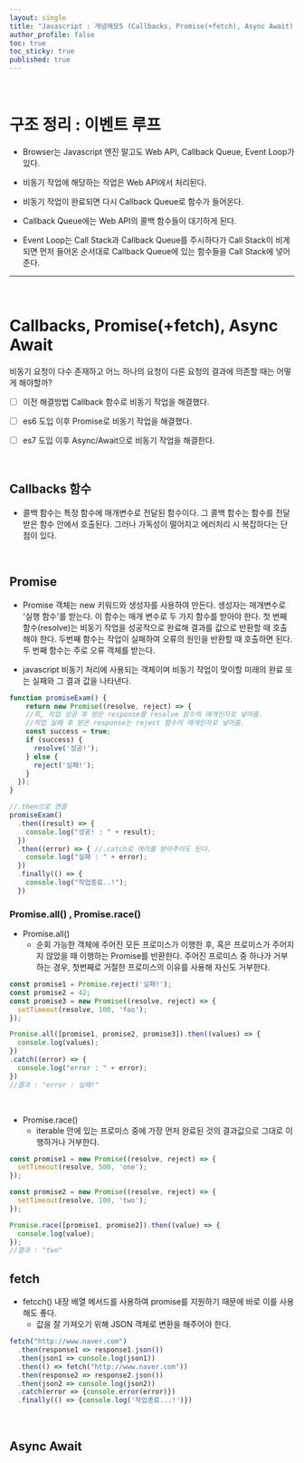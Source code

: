 ```yaml
---
layout: single
title: "Javascript : 개념메모5 (Callbacks, Promise(+fetch), Async Await)"
author_profile: false
toc: true
toc_sticky: true
published: true
---
```


<br>

# 구조 정리 : 이벤트 루프

* Browser는 Javascript 엔진 말고도 Web API, Callback Queue, Event Loop가 있다.

* 비동기 작업에 해당하는 작업은 Web API에서 처리된다.

* 비동기 작업이 완료되면 다시 Callback Queue로 함수가 들어온다.

* Callback Queue에는 Web API의 콜백 함수들이 대기하게 된다.

* Event Loop는 Call Stack과 Callback Queue를 주시하다가 Call Stack이 비게 되면 먼저 들어온 순서대로 Callback Queue에 있는 함수들을 Call Stack에 넣어준다.

<hr>
<br>

# Callbacks, Promise(+fetch), Async Await

<div class="notice--info">
비동기 요청이 다수 존재하고 어느 하나의 요청이 다른 요청의 결과에 의존할 때는 어떻게 해야할까?
</div>

- [ ] 이전 해결방법
  Callback 함수로 비동기 작업을 해결했다.
  
- [ ] es6 도입 이후
  Promise로 비동기 작업을 해결했다.
  
- [ ] es7 도입 이후
  Async/Await으로 비동기 작업을 해결한다.

<br>

## Callbacks 함수

* 콜백 함수는 특정 함수에 매개변수로 전달된 함수이다. 그 콜백 함수는 함수를 전달받은 함수 안에서 호출된다. 그러나 가독성이 떨어지고 에러처리 시 복잡하다는 단점이 있다.

<br>

## Promise

* Promise 객체는 new 키워드와 생성자를 사용하여 만든다. 생성자는 매개변수로 '실행 함수'를 받는다. 이 함수는 매개 변수로 두 가지 함수를 받아야 한다. 첫 번째 함수(resolve)는 비동기 작업을 성공적으로 완료해 결과를 값으로 반환할 때 호출해야 한다. 두번째 함수는 작업이 실패하여 오류의 원인을 반환할 때 호출하면 된다. 두 번째 함수는 주로 오류 객체를 받는다.

* javascript 비동기 처리에 사용되는 객체이며 비동기 작업이 맞이할 미래의 완료 또는 실패와 그 결과 값을 나타낸다.

```javascript
function promiseExam() {
    return new Promise((resolve, reject) => {
    //즉, 작업 성공 후 받은 response를 resolve 함수의 매개인자로 넣어줌.
    //작업 실패 후 받은 response는 reject 함수의 매개인자로 넣어줌.
    const success = true;
    if (success) {
      resolve('성공!');
    } else {
      reject('실패!');
    }
  });
}

//.then으로 연결
promiseExam()
  .then((result) => {
    console.log("성공! : " + result);
  })
  .then((error) => { //.catch로 에러를 받아주어도 된다.
    console.log("실패 : " + error);
  })
  .finally(() => {
    console.log("작업종료..!");
  })
```

### Promise.all() , Promise.race()

* Promise.all()
  - 순회 가능한 객체에 주어진 모든 프로미스가 이행한 후, 혹은 프로미스가 주어지지 않았을 때 이행하는 Promise를 반환한다. 주어진 프로미스 중 하나가 거부하는 경우, 첫번째로 거절한 프로미스의 이유를 사용해 자신도 거부한다.

```javascript
const promise1 = Promise.reject('실패!');
const promise2 = 42;
const promise3 = new Promise((resolve, reject) => {
  setTimeout(resolve, 100, 'foo');
});

Promise.all([promise1, promise2, promise3]).then((values) => {
  console.log(values);
})
.catch((error) => {
  console.log("error : " + error);
})
//결과 : "error : 실패!"
```

<br>

* Promise.race()
  - iterable 안에 있는 프로미스 중에 가장 먼저 완료된 것의 결과값으로 그대로 이행하거나 거부한다.

```javascript
const promise1 = new Promise((resolve, reject) => {
  setTimeout(resolve, 500, 'one');
});

const promise2 = new Promise((resolve, reject) => {
  setTimeout(resolve, 100, 'two');
});

Promise.race([promise1, promise2]).then((value) => {
  console.log(value);
});
//결과 : "two"
```

## fetch

* fetcch() 내장 배열 메서드를 사용하여 promise를 지원하기 때문에 바로 이를 사용해도 좋다.
  - 값을 잘 가져오기 위해 JSON 객체로 변환을 해주어야 한다.

```javascript
fetch("http://www.naver.com")
  .then(response1 => response1.json())
  .then(json1 => console.log(json1))
  .then(() => fetch("http://www.naver.com"))
  .then(response2 => response2.json())
  .then(json2 => console.log(json2))
  .catch(error => {console.error(error)})
  .finally(() => {console.log('작업종료...!')})
```

<br>

## Async Await